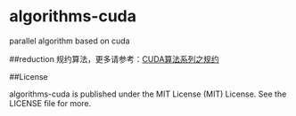 # algorithms-cuda
parallel algorithm based on cuda

##reduction
规约算法，更多请参考：[CUDA算法系列之规约](http://zh.5long.me/2016/algorithms-on-cuda-reduction/)

##License

algorithms-cuda is published under the MIT License (MIT) License. See the LICENSE file for more.
